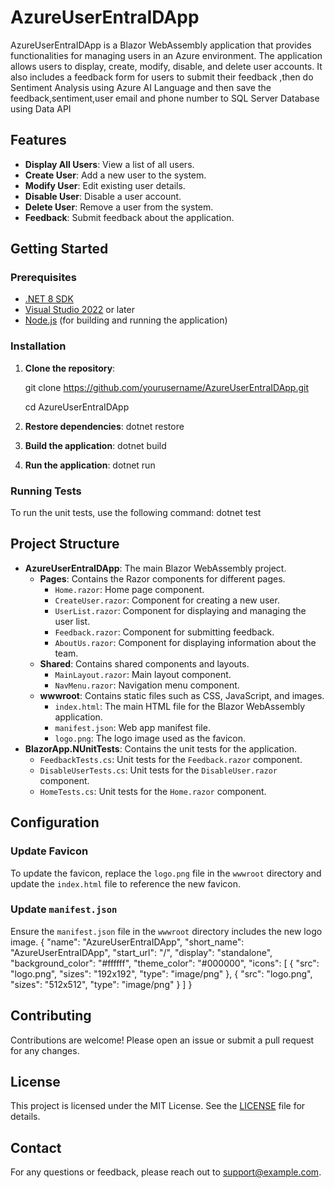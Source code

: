 # AzureUserEntraIDApp

AzureUserEntraIDApp is a Blazor WebAssembly application that provides functionalities for managing users in an Azure environment. The application allows users to display, create, modify, disable, and delete user accounts. It also includes a feedback form for users to submit their feedback ,then do Sentiment Analysis using Azure AI Language and then save the feedback,sentiment,user email and phone number to SQL Server Database using Data API

## Features

- **Display All Users**: View a list of all users.
- **Create User**: Add a new user to the system.
- **Modify User**: Edit existing user details.
- **Disable User**: Disable a user account.
- **Delete User**: Remove a user from the system.
- **Feedback**: Submit feedback about the application.

## Getting Started

### Prerequisites

- [.NET 8 SDK](https://dotnet.microsoft.com/download/dotnet/8.0)
- [Visual Studio 2022](https://visualstudio.microsoft.com/vs/) or later
- [Node.js](https://nodejs.org/) (for building and running the application)

### Installation

1. **Clone the repository**:
   
   git clone https://github.com/yourusername/AzureUserEntraIDApp.git
   
   cd AzureUserEntraIDApp

3. **Restore dependencies**:
    dotnet restore
   
4. **Build the application**:
    dotnet build
   
5. **Run the application**:
    dotnet run
   
### Running Tests

To run the unit tests, use the following command:
dotnet test

## Project Structure

- **AzureUserEntraIDApp**: The main Blazor WebAssembly project.
  - **Pages**: Contains the Razor components for different pages.
    - `Home.razor`: Home page component.
    - `CreateUser.razor`: Component for creating a new user.
    - `UserList.razor`: Component for displaying and managing the user list.
    - `Feedback.razor`: Component for submitting feedback.
    - `AboutUs.razor`: Component for displaying information about the team.
  - **Shared**: Contains shared components and layouts.
    - `MainLayout.razor`: Main layout component.
    - `NavMenu.razor`: Navigation menu component.
  - **wwwroot**: Contains static files such as CSS, JavaScript, and images.
    - `index.html`: The main HTML file for the Blazor WebAssembly application.
    - `manifest.json`: Web app manifest file.
    - `logo.png`: The logo image used as the favicon.
- **BlazorApp.NUnitTests**: Contains the unit tests for the application.
  - `FeedbackTests.cs`: Unit tests for the `Feedback.razor` component.
  - `DisableUserTests.cs`: Unit tests for the `DisableUser.razor` component.
  - `HomeTests.cs`: Unit tests for the `Home.razor` component.

## Configuration

### Update Favicon

To update the favicon, replace the `logo.png` file in the `wwwroot` directory and update the `index.html` file to reference the new favicon.

### Update `manifest.json`

Ensure the `manifest.json` file in the `wwwroot` directory includes the new logo image.
{ "name": "AzureUserEntraIDApp", "short_name": "AzureUserEntraIDApp", "start_url": "/", "display": "standalone", "background_color": "#ffffff", "theme_color": "#000000", "icons": [ { "src": "logo.png", "sizes": "192x192", "type": "image/png" }, { "src": "logo.png", "sizes": "512x512", "type": "image/png" } ] }


## Contributing

Contributions are welcome! Please open an issue or submit a pull request for any changes.

## License

This project is licensed under the MIT License. See the [LICENSE](LICENSE) file for details.

## Contact

For any questions or feedback, please reach out to [support@example.com](mailto:support@example.com).


    
